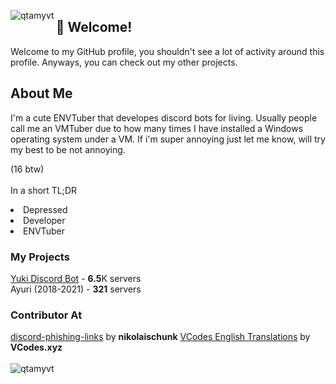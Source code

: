 <p><img align="left" src="https://github-readme-stats.vercel.app/api/top-langs?username=qtAmyVT&show_icons=true&locale=en&layout=compact" alt="qtamyvt" /></p>
<h2>👋 Welcome!</h1>
Welcome to my GitHub profile, you shouldn't see a lot of activity around this profile. Anyways, you can check out my other projects.
<br>
<h2>About Me</h2>
I'm a cute ENVTuber that developes discord bots for living. Usually people call me an VMTuber due to how many times I have installed a Windows operating system under a VM.
If i'm super annoying just let me know, will try my best to be not annoying.

(16 btw)
<br>
<br>
In a short TL;DR
<li>Depressed</li>
<li>Developer</li>
<li>ENVTuber</li>
<h3>My Projects</h3>
<a href="https://github.com/YukiDiscordBot/Yuki-Public">Yuki Discord Bot</a> - <strong>6.5</strong>K servers</a>
<br>
Ayuri (2018-2021) - <strong>321</strong> servers
<br>
<h3>Contributor At</h3>
<a href="https://github.com/nikolaischunk/discord-phishing-links">discord-phishing-links</a> by <strong>nikolaischunk</strong>
<a href="https://github.com/vcodes-xyz/translation">VCodes English Translations</a> by <strong>VCodes.xyz</strong>
<br>
<br>
<img src="https://count.getloli.com/get/@qtAmyVT?theme=moebooru" alt="qtamyvt" />
